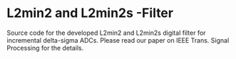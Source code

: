 # L2min2 and L2min2s -Filter
Source code for the developed L2min2 and L2min2s digital filter for incremental delta-sigma ADCs.
Please read our paper on IEEE Trans. Signal Processing for the details.
